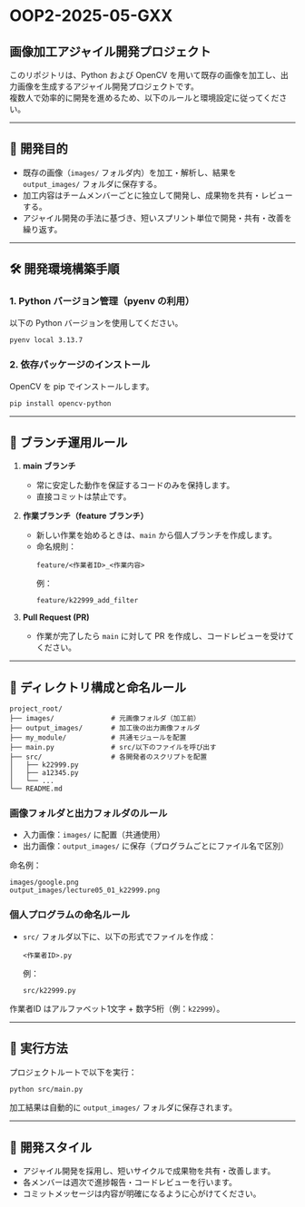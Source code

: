 # OOP2-2025-05-GXX

## 画像加工アジャイル開発プロジェクト

このリポジトリは、Python および OpenCV を用いて既存の画像を加工し、出力画像を生成するアジャイル開発プロジェクトです。  
複数人で効率的に開発を進めるため、以下のルールと環境設定に従ってください。

---

## 🧭 開発目的

- 既存の画像（`images/` フォルダ内）を加工・解析し、結果を `output_images/` フォルダに保存する。  
- 加工内容はチームメンバーごとに独立して開発し、成果物を共有・レビューする。  
- アジャイル開発の手法に基づき、短いスプリント単位で開発・共有・改善を繰り返す。

---

## 🛠 開発環境構築手順

### 1. Python バージョン管理（pyenv の利用）

以下の Python バージョンを使用してください。

```bash
pyenv local 3.13.7
```

### 2. 依存パッケージのインストール

OpenCV を pip でインストールします。

```bash
pip install opencv-python
```

---

## 🌱 ブランチ運用ルール

1. **main ブランチ**  
   - 常に安定した動作を保証するコードのみを保持します。
   - 直接コミットは禁止です。

2. **作業ブランチ（feature ブランチ）**  
   - 新しい作業を始めるときは、`main` から個人ブランチを作成します。
   - 命名規則：  
     ```
     feature/<作業者ID>_<作業内容>
     ```
     例：  
     ```
     feature/k22999_add_filter
     ```

3. **Pull Request (PR)**  
   - 作業が完了したら `main` に対して PR を作成し、コードレビューを受けてください。

---

## 📂 ディレクトリ構成と命名ルール

```
project_root/
├── images/              # 元画像フォルダ（加工前）
├── output_images/       # 加工後の出力画像フォルダ
├── my_module/           # 共通モジュールを配置
├── main.py              # src/以下のファイルを呼び出す
├── src/                 # 各開発者のスクリプトを配置
│   ├── k22999.py
│   ├── a12345.py
│   └── ...
└── README.md
```

### 画像フォルダと出力フォルダのルール
- 入力画像：`images/` に配置（共通使用）
- 出力画像：`output_images/` に保存（プログラムごとにファイル名で区別）

命名例：
```
images/google.png
output_images/lecture05_01_k22999.png
```

### 個人プログラムの命名ルール
- `src/` フォルダ以下に、以下の形式でファイルを作成：
  ```
  <作業者ID>.py
  ```
  例：
  ```
  src/k22999.py
  ```

作業者ID はアルファベット1文字 + 数字5桁（例：`k22999`）。

---

## 🚀 実行方法

プロジェクトルートで以下を実行：

```bash
python src/main.py
```

加工結果は自動的に `output_images/` フォルダに保存されます。

---

## 🤝 開発スタイル

- アジャイル開発を採用し、短いサイクルで成果物を共有・改善します。
- 各メンバーは週次で進捗報告・コードレビューを行います。
- コミットメッセージは内容が明確になるように心がけてください。

